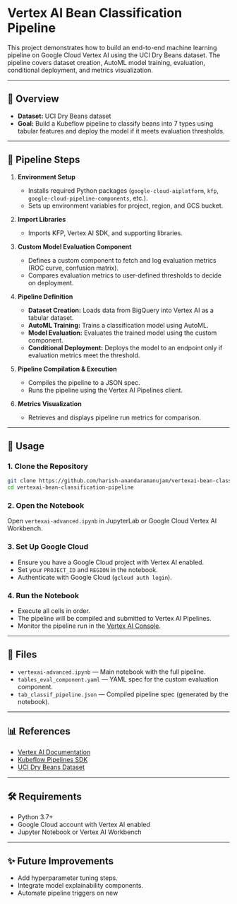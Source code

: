 # Vertex AI Bean Classification Pipeline

This project demonstrates how to build an end-to-end machine learning pipeline on Google Cloud Vertex AI using the UCI Dry Beans dataset. The pipeline covers dataset creation, AutoML model training, evaluation, conditional deployment, and metrics visualization.

---

## 📖 Overview

- **Dataset:** UCI Dry Beans dataset  
- **Goal:** Build a Kubeflow pipeline to classify beans into 7 types using tabular features and deploy the model if it meets evaluation thresholds.

---

## 🚀 Pipeline Steps

1. **Environment Setup**
   - Installs required Python packages (`google-cloud-aiplatform`, `kfp`, `google-cloud-pipeline-components`, etc.).
   - Sets up environment variables for project, region, and GCS bucket.

2. **Import Libraries**
   - Imports KFP, Vertex AI SDK, and supporting libraries.

3. **Custom Model Evaluation Component**
   - Defines a custom component to fetch and log evaluation metrics (ROC curve, confusion matrix).
   - Compares evaluation metrics to user-defined thresholds to decide on deployment.

4. **Pipeline Definition**
   - **Dataset Creation:** Loads data from BigQuery into Vertex AI as a tabular dataset.
   - **AutoML Training:** Trains a classification model using AutoML.
   - **Model Evaluation:** Evaluates the trained model using the custom component.
   - **Conditional Deployment:** Deploys the model to an endpoint only if evaluation metrics meet the threshold.

5. **Pipeline Compilation & Execution**
   - Compiles the pipeline to a JSON spec.
   - Runs the pipeline using the Vertex AI Pipelines client.

6. **Metrics Visualization**
   - Retrieves and displays pipeline run metrics for comparison.

---

## 📝 Usage

### 1. Clone the Repository

```sh
git clone https://github.com/harish-anandaramanujam/vertexai-bean-classification-pipeline.git
cd vertexai-bean-classification-pipeline
```

### 2. Open the Notebook

Open `vertexai-advanced.ipynb` in JupyterLab or Google Cloud Vertex AI Workbench.

### 3. Set Up Google Cloud

- Ensure you have a Google Cloud project with Vertex AI enabled.
- Set your `PROJECT_ID` and `REGION` in the notebook.
- Authenticate with Google Cloud (`gcloud auth login`).

### 4. Run the Notebook

- Execute all cells in order.
- The pipeline will be compiled and submitted to Vertex AI Pipelines.
- Monitor the pipeline run in the [Vertex AI Console](https://console.cloud.google.com/vertex-ai/pipelines).

---

## 📂 Files

- `vertexai-advanced.ipynb` — Main notebook with the full pipeline.
- `tables_eval_component.yaml` — YAML spec for the custom evaluation component.
- `tab_classif_pipeline.json` — Compiled pipeline spec (generated by the notebook).

---

## 📊 References

- [Vertex AI Documentation](https://cloud.google.com/vertex-ai/docs)
- [Kubeflow Pipelines SDK](https://www.kubeflow.org/docs/components/pipelines/sdk/sdk-overview/)
- [UCI Dry Beans Dataset](https://archive.ics.uci.edu/ml/datasets/Dry+Bean+Dataset)

---

## 🛠️ Requirements

- Python 3.7+
- Google Cloud account with Vertex AI enabled
- Jupyter Notebook or Vertex AI Workbench

---

## ✨ Future Improvements

- Add hyperparameter tuning steps.
- Integrate model explainability components.
- Automate pipeline triggers on new